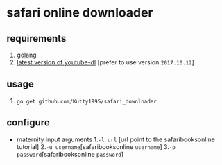 # safari online downloader
## requirements
   1. [golang](https://golang.org/)
   2. [latest version of youtube-dl](https://github.com/rg3/youtube-dl) [prefer to use version:`2017.10.12`]
## usage
   1. `go get github.com/Kutty1995/safari_downloader`
## configure
  + maternity input arguments
      1.`-l url` [url point to the safaribooksonline tutorial]
      2.`-u username`[safaribooksonline `username`]
      3.`-p password`[safaribooksonline  `password`]
